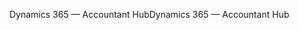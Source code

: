 <span data-ttu-id="f06b6-101">Dynamics 365 — Accountant Hub</span><span class="sxs-lookup"><span data-stu-id="f06b6-101">Dynamics 365 — Accountant Hub</span></span>
